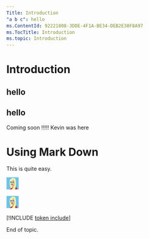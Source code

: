 ```yaml
---
Title: Introduction
"a b c": hello
ms.ContentId: 92221808-3DDE-4F1A-BE34-DEB2E30F8A97
ms.TocTitle: Introduction
ms.topic: Introduction
---
```


# Introduction

## hello

## hello 



Coming soon !!!!! Kevin was here

# Using Mark Down	
This is quite easy.

![Girl Image](img/girl.png)

![Current Girl Image](girl.png)

[!INCLUDE [token include](token.md)]

End of topic.

